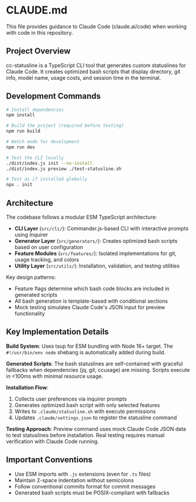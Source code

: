 # CLAUDE.md

This file provides guidance to Claude Code (claude.ai/code) when working with code in this repository.

## Project Overview

cc-statusline is a TypeScript CLI tool that generates custom statuslines for Claude Code. It creates optimized bash scripts that display directory, git info, model name, usage costs, and session time in the terminal.

## Development Commands

```bash
# Install dependencies
npm install

# Build the project (required before testing)
npm run build

# Watch mode for development
npm run dev

# Test the CLI locally
./dist/index.js init --no-install
./dist/index.js preview ./test-statusline.sh

# Test as if installed globally
npx . init
```

## Architecture

The codebase follows a modular ESM TypeScript architecture:

- **CLI Layer** (`src/cli/`): Commander.js-based CLI with interactive prompts using Inquirer
- **Generator Layer** (`src/generators/`): Creates optimized bash scripts based on user configuration
- **Feature Modules** (`src/features/`): Isolated implementations for git, usage tracking, and colors
- **Utility Layer** (`src/utils/`): Installation, validation, and testing utilities

Key design patterns:
- Feature flags determine which bash code blocks are included in generated scripts
- All bash generation is template-based with conditional sections
- Mock testing simulates Claude Code's JSON input for preview functionality

## Key Implementation Details

**Build System**: Uses tsup for ESM bundling with Node 16+ target. The `#!/usr/bin/env node` shebang is automatically added during build.

**Generated Scripts**: The bash statuslines are self-contained with graceful fallbacks when dependencies (jq, git, ccusage) are missing. Scripts execute in <100ms with minimal resource usage.

**Installation Flow**: 
1. Collects user preferences via inquirer prompts
2. Generates optimized bash script with only selected features
3. Writes to `.claude/statusline.sh` with execute permissions
4. Updates `.claude/settings.json` to register the statusline command

**Testing Approach**: Preview command uses mock Claude Code JSON data to test statuslines before installation. Real testing requires manual verification with Claude Code running.

## Important Conventions

- Use ESM imports with `.js` extensions (even for `.ts` files)
- Maintain 2-space indentation without semicolons
- Follow conventional commits format for commit messages
- Generated bash scripts must be POSIX-compliant with fallbacks